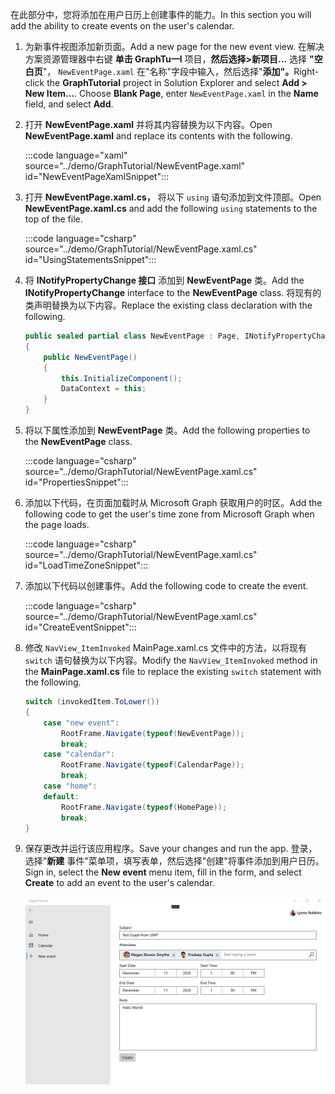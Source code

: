 <!-- markdownlint-disable MD002 MD041 -->

<span data-ttu-id="04a63-101">在此部分中，您将添加在用户日历上创建事件的能力。</span><span class="sxs-lookup"><span data-stu-id="04a63-101">In this section you will add the ability to create events on the user's calendar.</span></span>

1. <span data-ttu-id="04a63-102">为新事件视图添加新页面。</span><span class="sxs-lookup"><span data-stu-id="04a63-102">Add a new page for the new event view.</span></span> <span data-ttu-id="04a63-103">在解决方案资源管理器中右键 **单击 GraphTu一l** 项目，**然后选择>新项目...** 选择 **"空白页**"， `NewEventPage.xaml` 在"名称"字段中输入，然后选择"**添加"。**</span><span class="sxs-lookup"><span data-stu-id="04a63-103">Right-click the **GraphTutorial** project in Solution Explorer and select **Add > New Item...**. Choose **Blank Page**, enter `NewEventPage.xaml` in the **Name** field, and select **Add**.</span></span>

1. <span data-ttu-id="04a63-104">打开 **NewEventPage.xaml** 并将其内容替换为以下内容。</span><span class="sxs-lookup"><span data-stu-id="04a63-104">Open **NewEventPage.xaml** and replace its contents with the following.</span></span>

    :::code language="xaml" source="../demo/GraphTutorial/NewEventPage.xaml" id="NewEventPageXamlSnippet":::

1. <span data-ttu-id="04a63-105">打开 **NewEventPage.xaml.cs，** 将以下 `using` 语句添加到文件顶部。</span><span class="sxs-lookup"><span data-stu-id="04a63-105">Open **NewEventPage.xaml.cs** and add the following `using` statements to the top of the file.</span></span>

    :::code language="csharp" source="../demo/GraphTutorial/NewEventPage.xaml.cs" id="UsingStatementsSnippet":::

1. <span data-ttu-id="04a63-106">将 **INotifyPropertyChange 接口** 添加到 **NewEventPage** 类。</span><span class="sxs-lookup"><span data-stu-id="04a63-106">Add the **INotifyPropertyChange** interface to the **NewEventPage** class.</span></span> <span data-ttu-id="04a63-107">将现有的类声明替换为以下内容。</span><span class="sxs-lookup"><span data-stu-id="04a63-107">Replace the existing class declaration with the following.</span></span>

    ```csharp
    public sealed partial class NewEventPage : Page, INotifyPropertyChanged
    {
        public NewEventPage()
        {
            this.InitializeComponent();
            DataContext = this;
        }
    }
    ```

1. <span data-ttu-id="04a63-108">将以下属性添加到 **NewEventPage** 类。</span><span class="sxs-lookup"><span data-stu-id="04a63-108">Add the following properties to the **NewEventPage** class.</span></span>

    :::code language="csharp" source="../demo/GraphTutorial/NewEventPage.xaml.cs" id="PropertiesSnippet":::

1. <span data-ttu-id="04a63-109">添加以下代码，在页面加载时从 Microsoft Graph 获取用户的时区。</span><span class="sxs-lookup"><span data-stu-id="04a63-109">Add the following code to get the user's time zone from Microsoft Graph when the page loads.</span></span>

    :::code language="csharp" source="../demo/GraphTutorial/NewEventPage.xaml.cs" id="LoadTimeZoneSnippet":::

1. <span data-ttu-id="04a63-110">添加以下代码以创建事件。</span><span class="sxs-lookup"><span data-stu-id="04a63-110">Add the following code to create the event.</span></span>

    :::code language="csharp" source="../demo/GraphTutorial/NewEventPage.xaml.cs" id="CreateEventSnippet":::

1. <span data-ttu-id="04a63-111">修改 `NavView_ItemInvoked` MainPage.xaml.cs 文件中的方法，以将现有 `switch` 语句替换为以下内容。</span><span class="sxs-lookup"><span data-stu-id="04a63-111">Modify the `NavView_ItemInvoked` method in the **MainPage.xaml.cs** file to replace the existing `switch` statement with the following.</span></span>

    ```csharp
    switch (invokedItem.ToLower())
    {
        case "new event":
            RootFrame.Navigate(typeof(NewEventPage));
            break;
        case "calendar":
            RootFrame.Navigate(typeof(CalendarPage));
            break;
        case "home":
        default:
            RootFrame.Navigate(typeof(HomePage));
            break;
    }
    ```

1. <span data-ttu-id="04a63-112">保存更改并运行该应用程序。</span><span class="sxs-lookup"><span data-stu-id="04a63-112">Save your changes and run the app.</span></span> <span data-ttu-id="04a63-113">登录，选择"**新建** 事件"菜单项，填写表单，然后选择"创建"将事件添加到用户日历。</span><span class="sxs-lookup"><span data-stu-id="04a63-113">Sign in, select the **New event** menu item, fill in the form, and select **Create** to add an event to the user's calendar.</span></span>

    ![新事件页面的屏幕截图](images/create-event-01.png)
